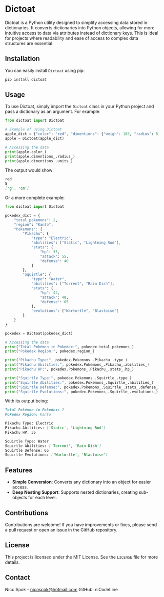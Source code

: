 # Dictoat

Dictoat is a Python utility designed to simplify accessing data stored in dictionaries. It converts dictionaries into Python objects, allowing for more intuitive access to data via attributes instead of dictionary keys. This is ideal for projects where readability and ease of access to complex data structures are essential.

## Installation

You can easily install `Dictoat` using pip:

```bash
pip install dictoat
```

## Usage

To use Dictoat, simply import the `Dictoat` class in your Python project and pass a dictionary as an argument. For example:

```python
from dictoat import Dictoat

# Example of using Dictoat
apple_dict = {"color": "red", "dimentions": {"weigh": 185, "radius": 5, "units": ["g", "cm"]}}
apple = Dictoat(apple_dict)

# Accessing the data
print(apple.color_)
print(apple.dimentions_.radius_)
print(apple.dimentions_.units_)
```

The output would show:
```markdown
red
5
['g', 'cm']
```

Or a more complete example:

```python
from dictoat import Dictoat

pokedex_dict = {
    "total_pokemons": 2,
    "region": "Kanto",
    "Pokemons": {
        "Pikachu": {
            "type": "Electric",
            "abilities": ["Static", "Lightning Rod"],
            "stats": {
                "hp": 35,
                "attack": 55,
                "defense": 40
            }
        },
        "Squirtle": {
            "type": "Water",
            "abilities": ["Torrent", "Rain Dish"],
            "stats": {
                "hp": 44,
                "attack": 48,
                "defense": 65
            },
            "evolutions": ["Wartortle", "Blastoise"]
        }
    }
}

pokedex = Dictoat(pokedex_dict)

# Accessing the data
print("Total Pokémon in Pokedex:", pokedex.total_pokemons_)
print("Pokedex Region:", pokedex.region_)

print("Pikachu Type:", pokedex.Pokemons_.Pikachu_.type_)
print("Pikachu Abilities:", pokedex.Pokemons_.Pikachu_.abilities_)
print("Pikachu HP:", pokedex.Pokemons_.Pikachu_.stats_.hp_)

print("Squirtle Type:", pokedex.Pokemons_.Squirtle_.type_)
print("Squirtle Abilities:", pokedex.Pokemons_.Squirtle_.abilities_)
print("Squirtle Defense:", pokedex.Pokemons_.Squirtle_.stats_.defense_)
print("Squirtle Evolutions:", pokedex.Pokemons_.Squirtle_.evolutions_)
```

With its output being:

```markdown
Total Pokémon in Pokedex: 2
Pokedex Region: Kanto

Pikachu Type: Electric
Pikachu Abilities: ['Static', 'Lightning Rod']
Pikachu HP: 35

Squirtle Type: Water
Squirtle Abilities: ['Torrent', 'Rain Dish']
Squirtle Defense: 65
Squirtle Evolutions: ['Wartortle', 'Blastoise']
```

## Features

- **Simple Conversion**: Converts any dictionary into an object for easier access.
- **Deep Nesting Support**: Supports nested dictionaries, creating sub-objects for each level.

## Contributions

Contributions are welcome! If you have improvements or fixes, please send a pull request or open an issue in the GitHub repository.

## License

This project is licensed under the MIT License. See the `LICENSE` file for more details.

## Contact

Nico Spok - nicospok@hotmail.com
GitHub: niCodeLine
